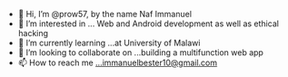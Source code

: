 - 👋 Hi, I’m @prow57, by the name Naf Immanuel
- 👀 I’m interested in ... Web and Android development as well as ethical hacking
- 🌱 I’m currently learning ...at University of Malawi
- 💞️ I’m looking to collaborate on ...building a multifunction web app
- 📫 How to reach me ...immanuelbester10@gmail.com

<!---
prow57/prow57 is a ✨ special ✨ repository because its `README.md` (this file) appears on your GitHub profile.
You can click the Preview link to take a look at your changes.
--->
